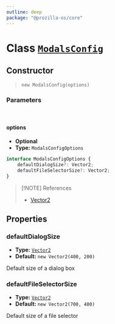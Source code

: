 ```yaml
---
outline: deep
package: "@prozilla-os/core"
---
```


# Class [`ModalsConfig`](https://github.com/prozilla-os/ProzillaOS/blob/main/packages/core/src/features/system/configs/modalsConfig.ts)

## Constructor

> `new ModalsConfig(options)`

### Parameters

<br>

#### options

- **Optional**
- **Type:** `ModalsConfigOptions`

```ts
interface ModalsConfigOptions {
	defaultDialogSize?: Vector2;
	defaultFileSelectorSize?: Vector2;
}
```

> [!NOTE] References
> - [Vector2](/reference/classes/utils/vector2)

## Properties

### defaultDialogSize

- **Type:** [`Vector2`](/reference/classes/utils/vector2)
- **Default:** `new Vector2(400, 200)`

Default size of a dialog box

### defaultFileSelectorSize

- **Type:** [`Vector2`](/reference/classes/utils/vector2)
- **Default:** `new Vector2(700, 400)`

Default size of a file selector
